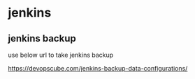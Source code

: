 # jenkins

## jenkins backup
use below url to take jenkins backup

https://devopscube.com/jenkins-backup-data-configurations/

